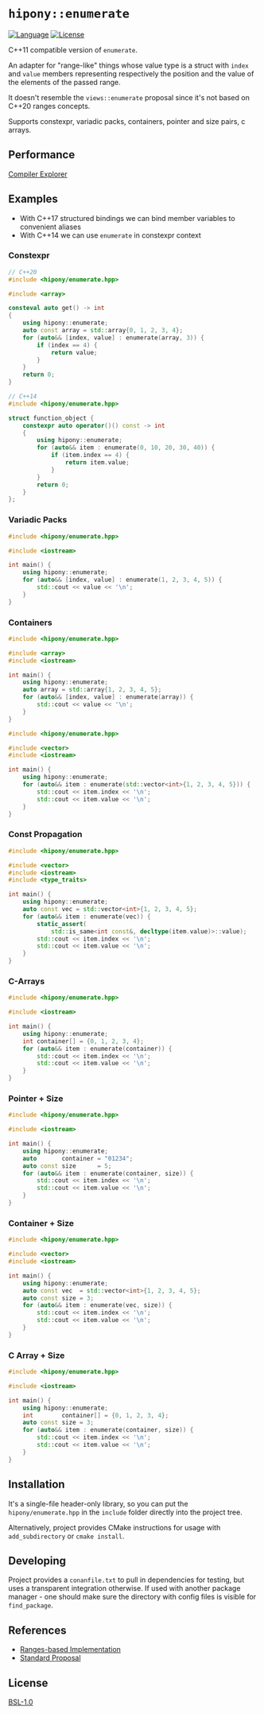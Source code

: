 # `hipony::enumerate`

[![Language](https://img.shields.io/badge/C%2B%2B-11/14/17/20-blue.svg)](https://en.wikipedia.org/wiki/C%2B%2B#Standardization) [![License](https://img.shields.io/badge/license-BSL-blue.svg)](https://opensource.org/licenses/BSL-1.0)

C++11 compatible version of `enumerate`.

An adapter for "range-like" things whose value type is a struct with `index` and `value` members representing respectively the position and the value of the elements of the passed range.

It doesn't resemble the `views::enumerate` proposal since it's not based on C++20 ranges concepts.

Supports constexpr, variadic packs, containers, pointer and size pairs, c arrays.

## Performance

[Compiler Explorer](https://godbolt.org/z/TGM5Wfaeh)

## Examples

* With C++17 structured bindings we can bind member variables to convenient aliases
* With C++14 we can use `enumerate` in constexpr context

### Constexpr

```cpp
// C++20
#include <hipony/enumerate.hpp>

#include <array>

consteval auto get() -> int
{
    using hipony::enumerate;
    auto const array = std::array{0, 1, 2, 3, 4};
    for (auto&& [index, value] : enumerate(array, 3)) {
        if (index == 4) {
            return value;
        }
    }
    return 0;
}
```

```cpp
// C++14
#include <hipony/enumerate.hpp>

struct function_object {
    constexpr auto operator()() const -> int
    {
        using hipony::enumerate;
        for (auto&& item : enumerate(0, 10, 20, 30, 40)) {
            if (item.index == 4) {
                return item.value;
            }
        }
        return 0;
    }
};
```

### Variadic Packs

```cpp
#include <hipony/enumerate.hpp>

#include <iostream>

int main() {
    using hipony::enumerate;
    for (auto&& [index, value] : enumerate(1, 2, 3, 4, 5)) {
        std::cout << value << '\n';
    }
}
```

### Containers

```cpp
#include <hipony/enumerate.hpp>

#include <array>
#include <iostream>

int main() {
    using hipony::enumerate;
    auto array = std::array{1, 2, 3, 4, 5};
    for (auto&& [index, value] : enumerate(array)) {
        std::cout << value << '\n';
    }
}
```

```cpp
#include <hipony/enumerate.hpp>

#include <vector>
#include <iostream>

int main() {
    using hipony::enumerate;
    for (auto&& item : enumerate(std::vector<int>{1, 2, 3, 4, 5})) {
        std::cout << item.index << '\n';
        std::cout << item.value << '\n';
    }
}
```

### Const Propagation

```cpp
#include <hipony/enumerate.hpp>

#include <vector>
#include <iostream>
#include <type_traits>

int main() {
    using hipony::enumerate;
    auto const vec = std::vector<int>{1, 2, 3, 4, 5};
    for (auto&& item : enumerate(vec)) {
        static_assert(
            std::is_same<int const&, decltype(item.value)>::value);
        std::cout << item.index << '\n';
        std::cout << item.value << '\n';
    }
}
```

### C-Arrays

```cpp
#include <hipony/enumerate.hpp>

#include <iostream>

int main() {
    using hipony::enumerate;
    int container[] = {0, 1, 2, 3, 4};
    for (auto&& item : enumerate(container)) {
        std::cout << item.index << '\n';
        std::cout << item.value << '\n';
    }
}
```

### Pointer + Size

```cpp
#include <hipony/enumerate.hpp>

#include <iostream>

int main() {
    using hipony::enumerate;
    auto       container = "01234";
    auto const size      = 5;
    for (auto&& item : enumerate(container, size)) {
        std::cout << item.index << '\n';
        std::cout << item.value << '\n';
    }
}
```

### Container + Size

```cpp
#include <hipony/enumerate.hpp>

#include <vector>
#include <iostream>

int main() {
    using hipony::enumerate;
    auto const vec  = std::vector<int>{1, 2, 3, 4, 5};
    auto const size = 3;
    for (auto&& item : enumerate(vec, size)) {
        std::cout << item.index << '\n';
        std::cout << item.value << '\n';
    }
}
```

### C Array + Size

```cpp
#include <hipony/enumerate.hpp>

#include <iostream>

int main() {
    using hipony::enumerate;
    int        container[] = {0, 1, 2, 3, 4};
    auto const size = 3;
    for (auto&& item : enumerate(container, size)) {
        std::cout << item.index << '\n';
        std::cout << item.value << '\n';
    }
}
```

## Installation

It's a single-file header-only library, so you can put the `hipony/enumerate.hpp` in the `include` folder directly into the project tree.

Alternatively, project provides CMake instructions for usage with `add_subdirectory` or `cmake install`.

## Developing

Project provides a `conanfile.txt` to pull in dependencies for testing, but uses a transparent integration otherwise. If used with another package manager - one should make sure the directory with config files is visible for `find_package`.

## References

* [Ranges-based Implementation](https://github.com/cor3ntin/rangesnext)
* [Standard Proposal](https://wg21.link/p2164)

## License

[BSL-1.0](./LICENSE)
